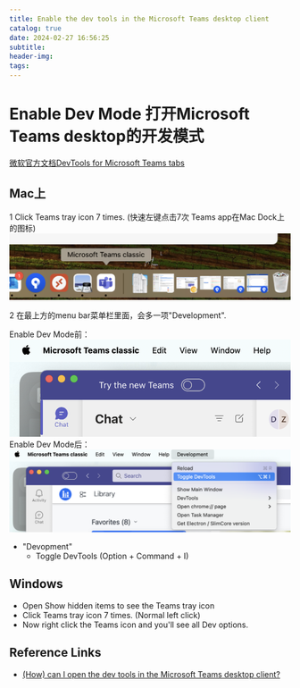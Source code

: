 ```yaml
---
title: Enable the dev tools in the Microsoft Teams desktop client
catalog: true
date: 2024-02-27 16:56:25
subtitle:
header-img:
tags:
---
```


# Enable Dev Mode 打开Microsoft Teams desktop的开发模式

[微软官方文档DevTools for Microsoft Teams tabs](https://learn.microsoft.com/en-us/microsoftteams/platform/tabs/how-to/developer-tools)

## Mac上

1 Click Teams tray icon 7 times. (快速左键点击7次 Teams app在Mac Dock上的图标)
![Mac Dock上的Teams app图标](https://github.com/CatherineLiyuankun/PictureBed/raw/master/blog/post/Enable-the-dev-tools-in-the-Microsoft-Teams-desktop-client/TeamsIconDock.png)

2 在最上方的menu bar菜单栏里面，会多一项"Development".

Enable Dev Mode前：
![Development disable](https://github.com/CatherineLiyuankun/PictureBed/raw/master/blog/post/Enable-the-dev-tools-in-the-Microsoft-Teams-desktop-client/WithoutDev.png)
Enable Dev Mode后：
![Development enable](https://github.com/CatherineLiyuankun/PictureBed/raw/master/blog/post/Enable-the-dev-tools-in-the-Microsoft-Teams-desktop-client/Dev.png)

- "Devopment"
  - Toggle DevTools (Option + Command + I)

## Windows

- Open Show hidden items to see the Teams tray icon
- Click Teams tray icon 7 times. (Normal left click)
- Now right click the Teams icon and you'll see all Dev options.

## Reference Links

- [(How) can I open the dev tools in the Microsoft Teams desktop client?](https://stackoverflow.com/questions/50678907/how-can-i-open-the-dev-tools-in-the-microsoft-teams-desktop-client)
